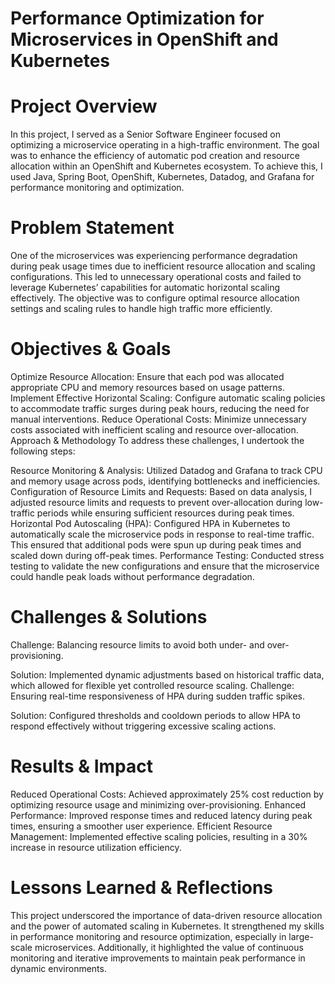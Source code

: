 # Performance Optimization for Microservices in OpenShift and Kubernetes
# Project Overview
In this project, I served as a Senior Software Engineer focused on optimizing a microservice operating in a high-traffic environment. The goal was to enhance the efficiency of automatic pod creation and resource allocation within an OpenShift and Kubernetes ecosystem. To achieve this, I used Java, Spring Boot, OpenShift, Kubernetes, Datadog, and Grafana for performance monitoring and optimization.

# Problem Statement
One of the microservices was experiencing performance degradation during peak usage times due to inefficient resource allocation and scaling configurations. This led to unnecessary operational costs and failed to leverage Kubernetes’ capabilities for automatic horizontal scaling effectively. The objective was to configure optimal resource allocation settings and scaling rules to handle high traffic more efficiently.

# Objectives & Goals
Optimize Resource Allocation: Ensure that each pod was allocated appropriate CPU and memory resources based on usage patterns.
Implement Effective Horizontal Scaling: Configure automatic scaling policies to accommodate traffic surges during peak hours, reducing the need for manual interventions.
Reduce Operational Costs: Minimize unnecessary costs associated with inefficient scaling and resource over-allocation.
Approach & Methodology
To address these challenges, I undertook the following steps:

Resource Monitoring & Analysis: Utilized Datadog and Grafana to track CPU and memory usage across pods, identifying bottlenecks and inefficiencies.
Configuration of Resource Limits and Requests: Based on data analysis, I adjusted resource limits and requests to prevent over-allocation during low-traffic periods while ensuring sufficient resources during peak times.
Horizontal Pod Autoscaling (HPA): Configured HPA in Kubernetes to automatically scale the microservice pods in response to real-time traffic. This ensured that additional pods were spun up during peak times and scaled down during off-peak times.
Performance Testing: Conducted stress testing to validate the new configurations and ensure that the microservice could handle peak loads without performance degradation.
# Challenges & Solutions
Challenge: Balancing resource limits to avoid both under- and over-provisioning.

Solution: Implemented dynamic adjustments based on historical traffic data, which allowed for flexible yet controlled resource scaling.
Challenge: Ensuring real-time responsiveness of HPA during sudden traffic spikes.

Solution: Configured thresholds and cooldown periods to allow HPA to respond effectively without triggering excessive scaling actions.
# Results & Impact
Reduced Operational Costs: Achieved approximately 25% cost reduction by optimizing resource usage and minimizing over-provisioning.
Enhanced Performance: Improved response times and reduced latency during peak times, ensuring a smoother user experience.
Efficient Resource Management: Implemented effective scaling policies, resulting in a 30% increase in resource utilization efficiency.
# Lessons Learned & Reflections
This project underscored the importance of data-driven resource allocation and the power of automated scaling in Kubernetes. It strengthened my skills in performance monitoring and resource optimization, especially in large-scale microservices. Additionally, it highlighted the value of continuous monitoring and iterative improvements to maintain peak performance in dynamic environments.